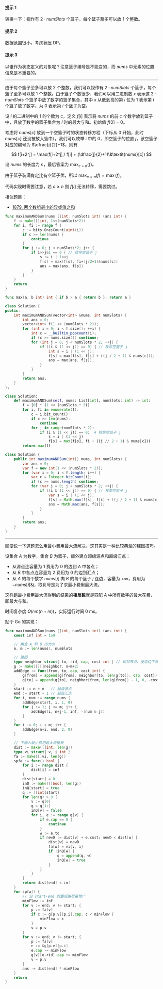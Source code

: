#### 提示 1

转换一下：视作有 $2\cdot\textit{numSlots}$ 个篮子，每个篮子至多可以放 $1$ 个整数。

#### 提示 2

数据范围很小，考虑状压 DP。

#### 提示 3

以谁作为状态定义的对象呢？注意篮子编号是不能变的，而 $\textit{nums}$ 中元素的位置信息是不重要的。

---

由于每个篮子至多可以放 $2$ 个整数，我们可以视作有 $2\cdot\textit{numSlots}$ 个篮子，每个篮子至多可以放 $1$ 个整数。由于篮子个数很少，我们可以用二进制数 $x$ 表示这 $2\cdot\textit{numSlots}$ 个篮子中放了数字的篮子集合，其中 $x$ 从低到高的第 $i$ 位为 $1$ 表示第 $i$ 个篮子放了数字，为 $0$ 表示第 $i$ 个篮子为空。

设 $i$ 的二进制中的 $1$ 的个数为 $c$，定义 $f[i]$ 表示将 $\textit{nums}$ 的前 $c$ 个数字放到篮子中，且放了数字的篮子集合为 $i$ 时的最大与和。初始值 $f[0]=0$。

考虑将 $\textit{nums}[c]$ 放到一个空篮子时的状态转移方程（下标从 $0$ 开始，此时 $\textit{nums}[c]$ 还没被放入篮中），我们可以枚举 $i$ 中的 $0$，即空篮子的位置 $j$，该空篮子对应的编号为 $\dfrac{j}{2}+1$，则有

$$
f[i+2^j] = \max(f[i+2^j],\ f[i] + (\dfrac{j}{2}+1)\&\textit{nums}[c])
$$

设 $\textit{nums}$ 的长度为 $n$，最后答案为 $\max_{c=n}(f)$。

由于篮子装满肯定比有空篮子优，所以 $\max_{c=n}(f) = \max(f)$。

代码实现时需要注意，若 $c\ge n$ 则 $f[i]$ 无法转移，需要跳过。

相似题目：

- [1879. 两个数组最小的异或值之和](https://leetcode-cn.com/problems/minimum-xor-sum-of-two-arrays/)

```go [sol1-Go]
func maximumANDSum(nums []int, numSlots int) (ans int) {
	f := make([]int, 1<<(numSlots*2))
	for i, fi := range f {
		c := bits.OnesCount(uint(i))
		if c >= len(nums) {
			continue
		}
		for j := 0; j < numSlots*2; j++ {
			if i>>j&1 == 0 { // 枚举空篮子 j
				s := i | 1<<j
				f[s] = max(f[s], fi+(j/2+1)&nums[c])
				ans = max(ans, f[s])
			}
		}
	}
	return
}

func max(a, b int) int { if b > a { return b }; return a }
```

```C++ [sol1-C++]
class Solution {
public:
    int maximumANDSum(vector<int> &nums, int numSlots) {
        int ans = 0;
        vector<int> f(1 << (numSlots * 2));
        for (int i = 0; i < f.size(); ++i) {
            int c = __builtin_popcount(i);
            if (c >= nums.size()) continue;
            for (int j = 0; j < numSlots * 2; ++j) {
                if ((i & (1 << j)) == 0) { // 枚举空篮子 j
                    int s = i | (1 << j);
                    f[s] = max(f[s], f[i] + ((j / 2 + 1) & nums[c]));
                    ans = max(ans, f[s]);
                }
            }
        }
        return ans;
    }
};
```

```Python [sol1-Python3]
class Solution:
    def maximumANDSum(self, nums: List[int], numSlots: int) -> int:
        f = [0] * (1 << (numSlots * 2))
        for i, fi in enumerate(f):
            c = i.bit_count()
            if c >= len(nums):
                continue
            for j in range(numSlots * 2):
                if (i & (1 << j)) == 0:  # 枚举空篮子 j
                    s = i | (1 << j)
                    f[s] = max(f[s], fi + ((j // 2 + 1) & nums[c]))
        return max(f)
```

```java [sol1-Java]
class Solution {
    public int maximumANDSum(int[] nums, int numSlots) {
        var ans = 0;
        var f = new int[1 << (numSlots * 2)];
        for (var i = 0; i < f.length; i++) {
            var c = Integer.bitCount(i);
            if (c >= nums.length) continue;
            for (var j = 0; j < numSlots * 2; ++j) {
                if ((i & (1 << j)) == 0) { // 枚举空篮子 j
                    var s = i | (1 << j);
                    f[s] = Math.max(f[s], f[i] + ((j / 2 + 1) & nums[c]));
                    ans = Math.max(ans, f[s]);
                }
            }
        }
        return ans;
    }
}
```

---

顺便说一下这题怎么用最小费用最大流解决，这其实是一种比较典型的建图技巧。

设集合 $A$ 为数字，集合 $B$ 为篮子，额外建立超级源点和超级汇点：

- 从源点连容量为 $1$ 费用为 $0$ 的边到 $A$ 中各点；
- 从 $B$ 中各点连容量为 $2$ 费用为 $0$ 的边到汇点；
- 从 $A$ 的每个数字 $\textit{nums}[i]$ 向 $B$ 的每个篮子 $j$ 连边，容量为 $+\infty$，费用为 $-\textit{nums}[i]\& j$，取负号是为了求最小费用最大流。

这样跑最小费用最大流得到的结果的**相反数**就是匹配 $A$ 中所有数字的最大花费，即最大与和。

时间复杂度 $O(nm(n+m))$，实际运行时间 $0$ ms。

贴个 Go 的实现：

```go
func maximumANDSum(nums []int, numSlots int) (ans int) {
	const inf int = 1e9

	// 集合 A 和 B 的大小
	n, m := len(nums), numSlots

	// 建图
	type neighbor struct{ to, rid, cap, cost int } // 相邻节点、反向边下标、容量、费用
	g := make([][]neighbor, n+m+2)
	addEdge := func(from, to, cap, cost int) {
		g[from] = append(g[from], neighbor{to, len(g[to]), cap, cost})
		g[to] = append(g[to], neighbor{from, len(g[from]) - 1, 0, -cost})
	}
	start := n + m   // 超级源点
	end := start + 1 // 超级汇点
	for i, num := range nums {
		addEdge(start, i, 1, 0)
		for j := 1; j <= m; j++ {
			addEdge(i, n+j-1, inf, -(num & j))
		}
	}
	for i := 0; i < m; i++ {
		addEdge(n+i, end, 2, 0)
	}

	// 下面为最小费用最大流模板
	dist := make([]int, len(g))
	type vi struct{ v, i int }
	fa := make([]vi, len(g))
	spfa := func() bool {
		for i := range dist {
			dist[i] = inf
		}
		dist[start] = 0
		inQ := make([]bool, len(g))
		inQ[start] = true
		q := []int{start}
		for len(q) > 0 {
			v := q[0]
			q = q[1:]
			inQ[v] = false
			for i, e := range g[v] {
				if e.cap == 0 {
					continue
				}
				w := e.to
				if newD := dist[v] + e.cost; newD < dist[w] {
					dist[w] = newD
					fa[w] = vi{v, i}
					if !inQ[w] {
						q = append(q, w)
						inQ[w] = true
					}
				}
			}
		}
		return dist[end] < inf
	}
	for spfa() {
		// 沿 start-end 的最短路尽量增广
		minFlow := inf
		for v := end; v != start; {
			p := fa[v]
			if c := g[p.v][p.i].cap; c < minFlow {
				minFlow = c
			}
			v = p.v
		}
		for v := end; v != start; {
			p := fa[v]
			e := &g[p.v][p.i]
			e.cap -= minFlow
			g[v][e.rid].cap += minFlow
			v = p.v
		}
		ans -= dist[end] * minFlow
	}
	return
}
```
